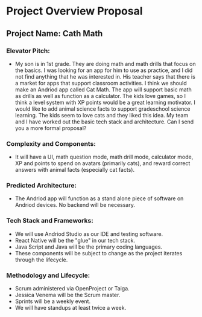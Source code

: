 
# Project Overview Proposal

## Project Name: Cath Math

### Elevator Pitch:

* My son is in 1st grade. They are doing math and math drills that focus on the basics. I was looking for an app for him to use as practice, and I did not find anything that he was interested in. His teacher says that there is a market for apps that support classroom activities. I think we should make an Andriod app called Cat Math. The app will support basic math as drills as well as function as a calculator. The kids love games, so I think a level system with XP points would be a great learning motivator. I would like to add animal science facts to support gradeschool science learning. The kids seem to love cats and they liked this idea. My team and I have worked out the basic tech stack and architecture. Can I send you a more formal proposal?
	
### Complexity and Components:

* It will have a UI, math question mode, math drill mode, calculator mode, XP and points to spend on avatars (primarily cats), and reward correct answers with animal facts (especially cat facts). 

### Predicted Architecture:

* The Andriod app will function as a stand alone piece of software on Andriod devices. No backend will be necessary.

### Tech Stack and Frameworks:

* We will use Andriod Studio as our IDE and testing software. 
* React Native will be the "glue" in our tech stack.
* Java Script and Java will be the primary coding languages.
* These components will be subject to change as the project iterates through the lifecycle.

### Methodology and Lifecycle:

* Scrum administered via OpenProject or Taiga. 
* Jessica Venema will be the Scrum master.
* Sprints will be a weekly event.
* We will have standups at least twice a week.


